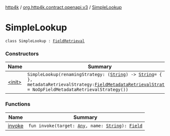 [http4k](../../index.md) / [org.http4k.contract.openapi.v3](../index.md) / [SimpleLookup](./index.md)

# SimpleLookup

`class SimpleLookup : `[`FieldRetrieval`](../-field-retrieval/index.md)

### Constructors

| Name | Summary |
|---|---|
| [&lt;init&gt;](-init-.md) | `SimpleLookup(renamingStrategy: (`[`String`](https://kotlinlang.org/api/latest/jvm/stdlib/kotlin/-string/index.html)`) -> `[`String`](https://kotlinlang.org/api/latest/jvm/stdlib/kotlin/-string/index.html)` = { it }, metadataRetrievalStrategy: `[`FieldMetadataRetrievalStrategy`](../-field-metadata-retrieval-strategy.md)` = NoOpFieldMetadataRetrievalStrategy())` |

### Functions

| Name | Summary |
|---|---|
| [invoke](invoke.md) | `fun invoke(target: `[`Any`](https://kotlinlang.org/api/latest/jvm/stdlib/kotlin/-any/index.html)`, name: `[`String`](https://kotlinlang.org/api/latest/jvm/stdlib/kotlin/-string/index.html)`): `[`Field`](../-field/index.md) |
